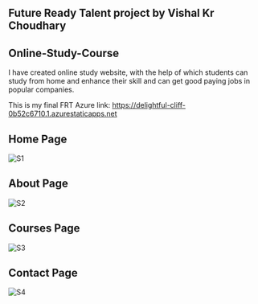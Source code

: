 ## Future Ready Talent project by Vishal Kr Choudhary
## Online-Study-Course
I have created online study website, with the help of which students can study from home and enhance their skill and can get good paying jobs in popular companies.

This is my final FRT Azure link: https://delightful-cliff-0b52c6710.1.azurestaticapps.net

## Home Page
![S1](https://user-images.githubusercontent.com/35297480/190620673-dff26362-d8dc-4518-9015-e0b1ad7dfe87.png)
## About Page
![S2](https://user-images.githubusercontent.com/35297480/190620743-b0b718ce-d111-410c-88bd-768504b900a4.png)
## Courses Page
![S3](https://user-images.githubusercontent.com/35297480/190620792-a8063cc6-bedc-4beb-bea0-4086bf3fcb39.png)
## Contact Page
![S4](https://user-images.githubusercontent.com/35297480/190620833-c58a663f-c6b0-4ddd-83ab-68212c0527c5.png)
